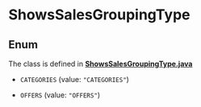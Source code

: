 

# ShowsSalesGroupingType

## Enum

The class is defined in **[ShowsSalesGroupingType.java](../../src/main/java/org/openapitools/model/ShowsSalesGroupingType.java)**


* `CATEGORIES` (value: `"CATEGORIES"`)

* `OFFERS` (value: `"OFFERS"`)



